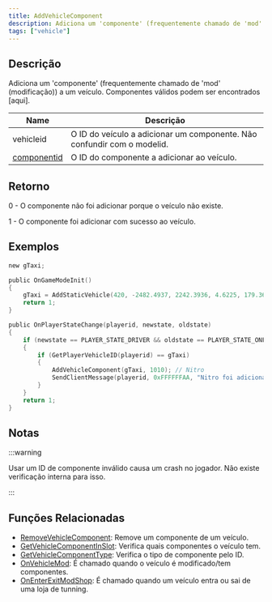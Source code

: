 ```yaml
---
title: AddVehicleComponent
description: Adiciona um 'componente' (frequentemente chamado de 'mod' (modificação)) a um veículo. 
tags: ["vehicle"]
---
```


## Descrição

Adiciona um 'componente' (frequentemente chamado de 'mod' (modificação)) a um veículo. Componentes válidos podem ser encontrados [aqui].

| Name                                          | Descrição                                                                       |
| --------------------------------------------- | ------------------------------------------------------------------------------- |
| vehicleid                                     | O ID do veículo a adicionar um componente. Não confundir com o modelid.         |
| [componentid](../resources/carcomponentid.md) | O ID do componente a adicionar ao veículo.                                      |

## Retorno

0 - O componente não foi adicionar porque o veículo não existe.

1 - O componente foi adicionar com sucesso ao veículo.

## Exemplos

```c
new gTaxi;

public OnGameModeInit()
{
    gTaxi = AddStaticVehicle(420, -2482.4937, 2242.3936, 4.6225, 179.3656, 6, 1); // Taxi
    return 1;
}

public OnPlayerStateChange(playerid, newstate, oldstate)
{
    if (newstate == PLAYER_STATE_DRIVER && oldstate == PLAYER_STATE_ONFOOT)
    {
        if (GetPlayerVehicleID(playerid) == gTaxi)
        {
            AddVehicleComponent(gTaxi, 1010); // Nitro
            SendClientMessage(playerid, 0xFFFFFFAA, "Nitro foi adicionado ao Taxi.");
        }
    }
    return 1;
}
```

## Notas

:::warning

Usar um ID de componente inválido causa um crash no jogador. Não existe verificação interna para isso.       

:::

## Funções Relacionadas

- [RemoveVehicleComponent](RemoveVehicleComponent.md): Remove um componente de um veículo.
- [GetVehicleComponentInSlot](GetVehicleComponentInSlot.md): Verifica quais componentes o veículo tem.
- [GetVehicleComponentType](GetVehicleComponentType.md): Verifica o tipo de componente pelo ID.
- [OnVehicleMod](../callbacks/OnVehicleMod.md): É chamado quando o veículo é modificado/tem componentes.                  
- [OnEnterExitModShop](../callbacks/OnEnterExitModShop.md): É chamado quando um veículo entra ou sai de uma loja de tunning.
